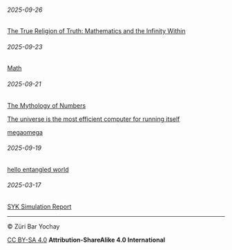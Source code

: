 ###### 2025-09-26
[The True Religion of Truth: Mathematics and the Infinity Within](the-true-religious-of-truth.md)
###### 2025-09-23
[Math](math.md)

###### 2025-09-21
[The Mythology of Numbers](the-mythology-of-numbers.md)

[The universe is the most efficient computer for running itself](building-the-oracle-of-humanity.md)

[megaomega](megaomega.md)

###### 2025-09-19
[hello entangled world](hello-entangled-world.md)

###### 2025-03-17
[SYK Simulation Report](SYK_REPORT.md)






---
© Züri Bar Yochay

[CC BY-SA 4.0](https://creativecommons.org/licenses/by-sa/4.0/legalcode.en)
**Attribution-ShareAlike 4.0 International**


